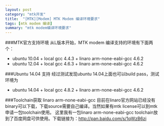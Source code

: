 ```yaml
---
layout: post
category: "mtk开发"
title:  "[MTK][Modem] MTK Modem 编译环境要求"
tags: [mtk modem 编译]
summary: "mtk modem编译环境要求"
---
```

###MTK官方支持环境
从L版本开始，MTK modem 编译支持的环境有下面两个：
* ubuntu 10.04 + local gcc 4.4.3 + linaro arm-none-eabi-gcc 4.6.2
* ubuntu 12.04 + local gcc 4.6.3 + linaro arm-none-eabi-gcc 4.6.2

###Ubuntu 14.04 支持
经过测试发现ubuntu 14.04上面也可以build pass，测试环境为
* ubuntu 14.04 + local gcc 4.8.2 + linaro arm-none-eabi-gcc 4.6.2

###Toolchain获取
linaro arm-none-eabi-gcc 目前在linaro官方网站已经没有binary可以下载，下载source需要自己编译。当然如果有mtk license可以到mtk申请一包toolchain使用。
这里我有一包linaro arm-none-eabi-gcc toolchain放到了百度网盘可供使用。下载链接为：<http://pan.baidu.com/s/1qWzB6zi>
